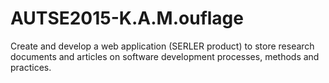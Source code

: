 # AUTSE2015-K.A.M.ouflage
Create and develop a web application (SERLER product) to store research documents and articles on software development processes, methods and practices.
